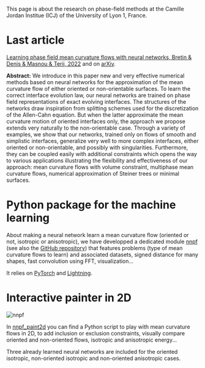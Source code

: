 This page is about the research on phase-field methods at the Camille Jordan Institue (ICJ) of the University of Lyon 1, France.

# Last article

[Learning phase field mean curvature flows with neural networks, Bretin & Denis & Masnou & Terii, 2022](https://www.sciencedirect.com/science/article/pii/S0021999122006416) and on [arXiv](https://arxiv.org/abs/2112.07343).

**Abstract:**
We introduce in this paper new and very effective numerical methods based on neural networks for the approximation of the mean curvature flow of either oriented or non-orientable surfaces. To learn the correct interface evolution law, our neural networks are trained on phase field representations of exact evolving interfaces. The structures of the networks draw inspiration from splitting schemes used for the discretization of the Allen-Cahn equation. But when the latter approximate the mean curvature motion of oriented interfaces only, the approach we propose extends very naturally to the non-orientable case. Through a variety of examples, we show that our networks, trained only on flows of smooth and simplistic interfaces, generalize very well to more complex interfaces, either oriented or non-orientable, and possibly with singularities. Furthermore, they can be coupled easily with additional constraints which opens the way to various applications illustrating the flexibility and effectiveness of our approach: mean curvature flows with volume constraint, multiphase mean curvature flows, numerical approximation of Steiner trees or minimal surfaces. 


# Python package for the machine learning

About making a neural network learn a mean curvature flow (oriented or not, isotropic or anisotropic), we have developped a dedicated module [nnpf](https://pypi.org/project/nnpf/) (see also the [GitHub repository](https://github.com/PhaseFieldICJ/nnpf)) that features problems (type of mean curvature flows to learn) and associated datasets, signed distance for many shapes, fast convolution using FFT, visualization...

It relies on [PyTorch](https://pytorch.org/) and [Lightning](https://www.pytorchlightning.ai/).


# Interactive painter in 2D

![nnpf](https://user-images.githubusercontent.com/10435058/207285788-97c68200-e19d-4657-9d94-abda977152dc.png)

In [nnpf_paint2d](https://github.com/PhaseFieldICJ/nnpf_paint2d) you can find a Python script to play with mean curvature flows in 2D, to add inclusion or exclusion constraints, visually compare oriented and non-oriented flows, isotropic and anisotropic energy...

Three already learned neural networks are included for the oriented isotropic, non-oriented isotropic and non-oriented anisotropic cases.
